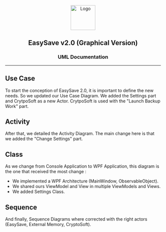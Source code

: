 <br />
<p align="center">
  <a href="https://dev.azure.com/ACALCGLK/EasySave/_git/EasySave?path=%2F&version=GBmaster">
    <img src="https://www.flaticon.com/svg/static/icons/svg/3790/3790894.svg" alt="Logo" width="80" height="80">
  </a>

  <h2 align="center">EasySave v2.0 (Graphical Version)</h2>
  <h3 align="center">UML Documentation</h3>
</p>

---

## Use Case

To start the conception of EasySave 2.0, it is important to define the new needs. So we updated our Use Case Diagram. We added the Settings part and CrytpoSoft as a new Actor. CrytpoSoft is used with the "Launch Backup Work" part. 

## Activity 

After that, we detailed the Activity Diagram. The main change here is that we added the "Change Settings" part.

## Class

As we change from Console Application to WPF Application, this diagram is the one that received the most change : 
* We implemented a WPF Architecture (MainWindow, ObservableObject).
* We shared ours ViewModel and View in multiple ViewModels and Views. 
* We added Settings Class.

## Sequence

And finally, Sequence Diagrams where corrected with the right actors (EasySave, External Memory, CryptoSoft).